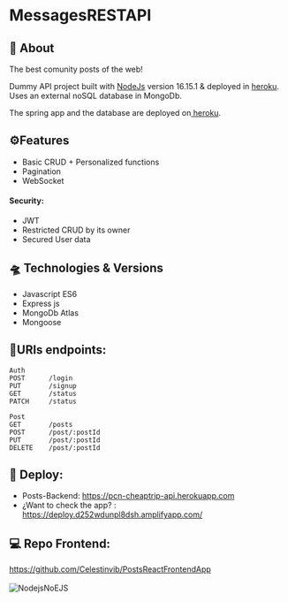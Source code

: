 # MessagesRESTAPI
## 📑 About
The best comunity posts of the web!<br>

Dummy API project built with [NodeJs](https://nodejs.org/en/about/) version 16.15.1 &  deployed in <a href="https://www.heroku.com/home"> heroku</a>.
Uses an external noSQL database in MongoDb.

The spring app and the database are deployed on<a href="https://www.heroku.com/home"> heroku</a>.
## ⚙Features 
* Basic CRUD + Personalized functions
* Pagination
* WebSocket

#### Security: 
* JWT
* Restricted CRUD by its owner 
* Secured User data

## 🛸 Technologies & Versions

* Javascript ES6
* Express js
* MongoDb Atlas
* Mongoose


## 🔗URIs endpoints: 

```
Auth
POST      /login
PUT       /signup
GET       /status
PATCH     /status

Post
GET       /posts
POST      /post/:postId
PUT       /post/:postId
DELETE    /post/:postId

```
## 🚀 Deploy:
 * Posts-Backend: https://pcn-cheaptrip-api.herokuapp.com
 * ¿Want to check the app? : https://deploy.d252wdunpl8dsh.amplifyapp.com/
## 💻 Repo Frontend:
https://github.com/Celestinvib/PostsReactFrontendApp<br><br>
![NodejsNoEJS](https://user-images.githubusercontent.com/55434881/194718457-65ece35c-a13e-420b-9f90-5de578eb519a.JPG)


